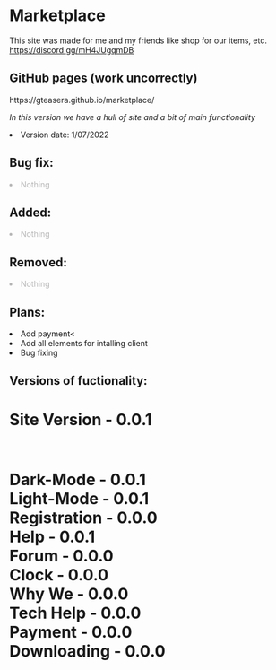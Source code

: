 # Marketplace
This site was made for me and my friends like shop for our items, etc. https://discord.gg/mH4JUgqmDB

<h2>GitHub pages (work uncorrectly)</h2>
https://gteasera.github.io/marketplace/


<p><i> In this version we have a hull of site and a bit of main functionality</i></p>
 
  <li> Version date: 1/07/2022 </li>
  
<h2><b> Bug fix: </b></h2>
  <li style="text-align: left; opacity: 0.3;"> Nothing </li>
<h2><b> Added: </b></h2>
 <li style="opacity: 0.3"> Nothing </li>
<h2><b> Removed: </b></h2>
   <li style="opacity: 0.3"> Nothing </li>
<h2><b> Plans: </b></h2>
  <li> Add payment<</li>
  <li> Add all elements for intalling client</li>
  <li> Bug fixing</li>

  
<h2><b> Versions of fuctionality: </b></h2>
<h1><b>Site Version</b> - 0.0.1<h1>
<br><b>Dark-Mode</b> - 0.0.1 <br>
<b>Light-Mode</b> - 0.0.1 <br>
<b>Registration</b> - 0.0.0 <br>
<b>Help</b> - 0.0.1 <br>
<b>Forum</b> - 0.0.0 <br>
<b>Clock</b> - 0.0.0 <br>
<b>Why We</b> - 0.0.0 <br>
<b>Tech Help</b> - 0.0.0 <br>
<b>Payment</b> - 0.0.0 <br>
<b>Downloading</b> - 0.0.0 <br>
